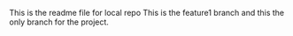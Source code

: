  This is the readme file for local repo
 This is the feature1 branch and this the only branch for the project. 